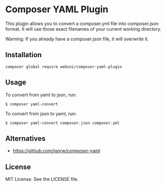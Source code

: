 Composer YAML Plugin
====================

This plugin allows you to convert a composer.yml file into composer.json format.
It will use those exact filenames of your current working directory.

Warning: If you already have a composer.json file, it will overwrite it.

Installation
------------

    composer global require webuni/composer-yaml-plugin 

Usage
-----

To convert from yaml to json, run:

    $ composer yaml-convert

To convert from json to yaml, run:

    $ composer yaml-convert composer.json composer.yml

Alternatives
------------

- https://github.com/igorw/composer-yaml

License
-------

MIT License. See the LICENSE file.
